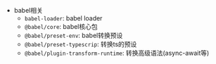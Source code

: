 - babel相关
  - `babel-loader`: babel loader
  - `@babel/core`: babel核心包
  - `@babel/preset-env`: babel转换预设
  - `@babel/preset-typescrip`: 转换ts的预设
  - `@babel/plugin-transform-runtime`: 转换高级语法(async-await等)
